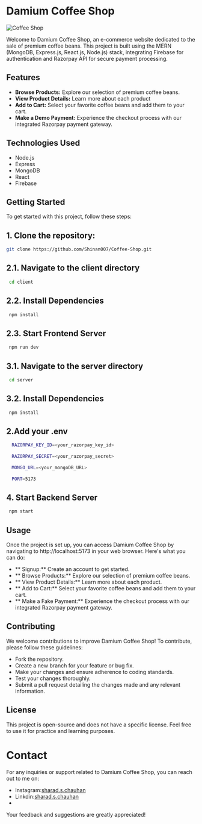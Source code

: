 # Damium Coffee Shop

![Coffee Shop](/client/src/assets/CheckoutBg.png)

Welcome to Damium Coffee Shop, an e-commerce website dedicated to the sale of premium coffee beans. This project is built using the MERN (MongoDB, Express.js, React.js, Node.js) stack, integrating Firebase for authentication and Razorpay API for secure payment processing.


## Features

- **Browse Products:** Explore our selection of premium coffee beans.
- **View Product Details:** Learn more about each product
- **Add to Cart:** Select your favorite coffee beans and add them to your cart.
- **Make a Demo Payment:** Experience the checkout process with our integrated Razorpay payment gateway.

## Technologies Used

- Node.js
- Express
- MongoDB
- React
- Firebase

## Getting Started

To get started with this project, follow these steps:

## 1. Clone the repository:

   ```bash
   git clone https://github.com/Shinan007/Coffee-Shop.git
   ```
## 2.1. Navigate to the client directory

  ```bash
   cd client
   ```
## 2.2. Install Dependencies

  ```bash
   npm install
   ```
## 2.3. Start Frontend Server

  ```bash
   npm run dev
   ```

## 3.1. Navigate to the server directory

  ```bash
   cd server
   ```
## 3.2. Install Dependencies

  ```bash
   npm install
   ```
## 2.Add your .env

```bash
  RAZORPAY_KEY_ID=<your_razorpay_key_id>
  
  RAZORPAY_SECRET=<your_razorpay_secret>
  
  MONGO_URL=<your_mongoDB_URL>
  
  PORT=5173
  ```

## 4. Start Backend Server

  ```bash
   npm start
   ```

## Usage
Once the project is set up, you can access Damium Coffee Shop by navigating to http://localhost:5173 in your web browser. Here's what you can do:

- ** Signup:** Create an account to get started.
- ** Browse Products:** Explore our selection of premium coffee beans.
- ** View Product Details:** Learn more about each product.
- ** Add to Cart:** Select your favorite coffee beans and add them to your cart.
- ** Make a Fake Payment:** Experience the checkout process with our integrated Razorpay payment gateway.
 
## Contributing
We welcome contributions to improve Damium Coffee Shop! To contribute, please follow these guidelines:

- Fork the repository.
- Create a new branch for your feature or bug fix.
- Make your changes and ensure adherence to coding standards.
- Test your changes thoroughly.
- Submit a pull request detailing the changes made and any relevant information.
 
## License
This project is open-source and does not have a specific license. Feel free to use it for practice and learning purposes.

# Contact
For any inquiries or support related to Damium Coffee Shop, you can reach out to me on:

- Instagram:[sharad.s.chauhan](https://www.instagram.com/sharad.s.chauhan)
- Linkdin:[sharad.s.chauhan](https://www.linkedin.com/in/sharad-chauhan-24a62126a)
- 
Your feedback and suggestions are greatly appreciated!
